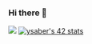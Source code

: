 ### Hi there 👋

<!--
**YouS64/YouS64** is a ✨ _special_ ✨ repository because its `README.md` (this file) appears on your GitHub profile.

Here are some ideas to get you started:

- 🔭 I’m currently working on ...
- 🌱 I’m currently learning ...
- 👯 I’m looking to collaborate on ...
- 🤔 I’m looking for help with ...
- 💬 Ask me about ...
- 📫 How to reach me: ...
- 😄 Pronouns: ...
- ⚡ Fun fact: ...
-->
<img src="https://www.google.com/url?sa=i&url=https%3A%2F%2Fmedium.com%2F%40surajsambhoji_55%2Flinux-fun-commands-c650643a6c8f&psig=AOvVaw18UbKi-XierFLXBmxjqoJ3&ust=1707397209026000&source=images&cd=vfe&opi=89978449&ved=0CBIQjRxqFwoTCKj387KkmYQDFQAAAAAdAAAAABAE" />
<a href="https://github.com/oakoudad/badge42"><img src="https://badge.mediaplus.ma/binary/ysaber" alt="ysaber's 42 stats" /></a>
